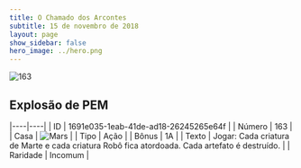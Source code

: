 ```yaml
---
title: O Chamado dos Arcontes
subtitle: 15 de novembro de 2018
layout: page
show_sidebar: false
hero_image: ../hero.png
---
```


![163](https://cdn.keyforgegame.com/media/card_front/pt/341_163_HWF789XR9CMR_pt.png)

## Explosão de PEM

|----|----|
| ID | 1691e035-1eab-41de-ad18-26245265e64f |
| Número | 163 |
| Casa | ![Mars](https://archonarcana.com/images/thumb/d/de/Mars.png/22px-Mars.png "Marte") |
| Tipo | Ação |
| Bônus | 1A |
| Texto | Jogar: Cada criatura de Marte  e cada criatura Robô fica atordoada. Cada artefato é destruído. |
| Raridade | Incomum |
